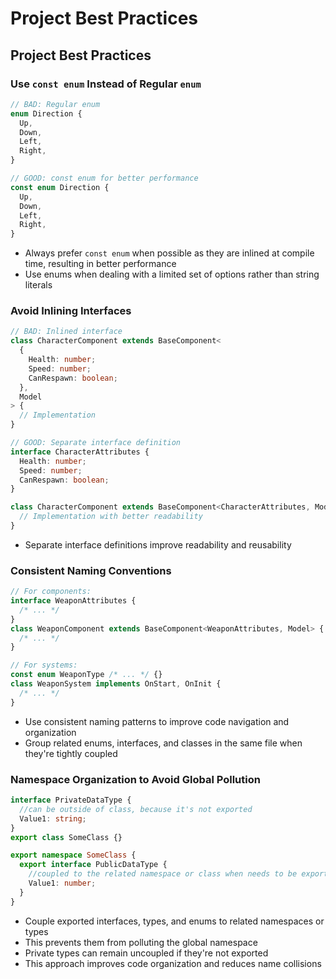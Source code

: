 # Project Best Practices

## Project Best Practices

### Use `const enum` Instead of Regular `enum`

```ts
// BAD: Regular enum
enum Direction {
  Up,
  Down,
  Left,
  Right,
}

// GOOD: const enum for better performance
const enum Direction {
  Up,
  Down,
  Left,
  Right,
}
```

- Always prefer `const enum` when possible as they are inlined at compile time, resulting in better performance
- Use enums when dealing with a limited set of options rather than string literals

### Avoid Inlining Interfaces

```ts
// BAD: Inlined interface
class CharacterComponent extends BaseComponent<
  {
    Health: number;
    Speed: number;
    CanRespawn: boolean;
  },
  Model
> {
  // Implementation
}

// GOOD: Separate interface definition
interface CharacterAttributes {
  Health: number;
  Speed: number;
  CanRespawn: boolean;
}

class CharacterComponent extends BaseComponent<CharacterAttributes, Model> {
  // Implementation with better readability
}
```

- Separate interface definitions improve readability and reusability

### Consistent Naming Conventions

```ts
// For components:
interface WeaponAttributes {
  /* ... */
}
class WeaponComponent extends BaseComponent<WeaponAttributes, Model> {
  /* ... */
}

// For systems:
const enum WeaponType /* ... */ {}
class WeaponSystem implements OnStart, OnInit {
  /* ... */
}
```

- Use consistent naming patterns to improve code navigation and organization
- Group related enums, interfaces, and classes in the same file when they're tightly coupled

### Namespace Organization to Avoid Global Pollution

```ts
interface PrivateDataType {
  //can be outside of class, because it's not exported
  Value1: string;
}
export class SomeClass {}

export namespace SomeClass {
  export interface PublicDataType {
    //coupled to the related namespace or class when needs to be exported
    Value1: number;
  }
}
```

- Couple exported interfaces, types, and enums to related namespaces or types
- This prevents them from polluting the global namespace
- Private types can remain uncoupled if they're not exported
- This approach improves code organization and reduces name collisions
